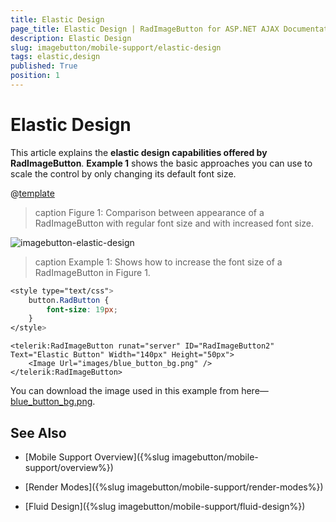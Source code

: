 ```yaml
---
title: Elastic Design
page_title: Elastic Design | RadImageButton for ASP.NET AJAX Documentation
description: Elastic Design
slug: imagebutton/mobile-support/elastic-design
tags: elastic,design
published: True
position: 1
---
```


# Elastic Design

This article explains the **elastic design capabilities offered by RadImageButton**. **Example 1** shows the basic approaches you can use to scale the control by only changing its default font size.

@[template](/_templates/common/render-mode.md#resp-design-desc "slug-el: no, slug-fl: imagebutton/mobile-support/fluid-design")

>caption Figure 1: Comparison between appearance of a RadImageButton with regular font size and with increased font size.

![imagebutton-elastic-design](images/imagebutton-elastic-design.png)

>caption Example 1: Shows how to increase the font size of a RadImageButton in Figure 1.

````CSS
<style type="text/css">
    button.RadButton {
        font-size: 19px;
    }
</style>
````

````ASP.NET
<telerik:RadImageButton runat="server" ID="RadImageButton2" Text="Elastic Button" Width="140px" Height="50px">
    <Image Url="images/blue_button_bg.png" />
</telerik:RadImageButton>
````

You can download the image used in this example from here—[blue_button_bg.png](images/blue_button_bg.png).

## See Also

 * [Mobile Support Overview]({%slug imagebutton/mobile-support/overview%})

 * [Render Modes]({%slug imagebutton/mobile-support/render-modes%})

 * [Fluid Design]({%slug imagebutton/mobile-support/fluid-design%})

